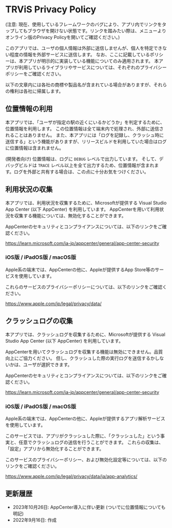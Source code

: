 # TRViS Privacy Policy

(注意: 現在、使用しているフレームワークのバグにより、アプリ内でリンクをタップしてもブラウザを開けない状態です。リンクを踏みたい際は、メニューよりオンライン版のPrivacy Policyを開いてご確認ください。)

このアプリでは、ユーザの個人情報は外部に送信しませんが、個人を特定できない程度の情報を外部サービスに送信します。
なお、ここに記載しているポリシーは、本アプリが明示的に実装している機能についてのみ適用されます。
本アプリが利用しているライブラリやサービスについては、それぞれのプライバシーポリシーをご確認ください。

以下の文章内には各社の商標や製品名が含まれている場合がありますが、それらの権利は各社に帰属します。

## 位置情報の利用

本アプリでは、「ユーザが指定の駅の近くにいるかどうか」を判定するために、位置情報を利用します。
この位置情報は全て端末内で処理され、外部に送信されることはありません。
また、本アプリには「ログを記録し、クラッシュ時に送信する」という機能がありますが、リリースビルドを利用していた場合はログに位置情報は含まれません。

(開発者向け)
位置情報は、ログに `DEBUG` レベルで出力しています。
そして、デバッグビルドは `TRACE` レベル以上を全て出力するため、位置情報が含まれます。ログを外部と共有する場合は、この点に十分お気をつけください。

## 利用状況の収集

本アプリでは、利用状況を収集するために、Microsoftが提供する Visual Studio App Center (以下 AppCenter) を利用しています。
AppCenterを用いて利用状況を収集する機能については、無効化することができます。

AppCenterのセキュリティとコンプライアンスについては、以下のリンクをご確認ください。

https://learn.microsoft.com/ja-jp/appcenter/general/app-center-security

### iOS版 / iPadOS版 / macOS版

Apple系の端末では、AppCenterの他に、Appleが提供するApp Store等のサービスを使用しています。

これらのサービスのプライバシーポリシーについては、以下のリンクをご確認ください。

https://www.apple.com/jp/legal/privacy/data/

## クラッシュログの収集

本アプリでは、クラッシュログを収集するために、Microsoftが提供する Visual Studio App Center (以下 AppCenter) を利用しています。

AppCenterを用いてクラッシュログを収集する機能は無効にできません。品質向上にご協力ください。
但し、クラッシュした際の実行ログを送信するかしないかは、ユーザが選択できます。

AppCenterのセキュリティとコンプライアンスについては、以下のリンクをご確認ください。

https://learn.microsoft.com/ja-jp/appcenter/general/app-center-security

### iOS版 / iPadOS版 / macOS版

Apple系の端末では、AppCenterの他に、Appleが提供するアプリ解析サービスを使用しています。

このサービスでは、アプリがクラッシュした際に、「クラッシュした」という事実と、任意でクラッシュログの送信を行うことができます。
これらの収集は、「設定」アプリから無効化することができます。

このサービスのプライバシーポリシー、および無効化設定等については、以下のリンクをご確認ください。

https://www.apple.com/jp/legal/privacy/data/ja/app-analytics/

## 更新履歴

- 2023年10月26日: AppCenter導入に伴い更新 (ついでに位置情報についても明記)
- 2022年9月16日: 作成
